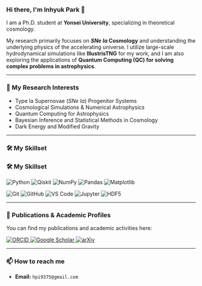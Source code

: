 ### Hi there, I'm Inhyuk Park 👋

I am a Ph.D. student at **Yonsei University**, specializing in theoretical cosmology. 

My research primarily focuses on **$SNe\ Ia$ Cosmology** and understanding the underlying physics of the accelerating universe. I utilize large-scale hydrodynamical simulations like **IllustrisTNG** for my work, and I am also exploring the applications of **Quantum Computing (QC) for solving complex problems in astrophysics**.

---

### 🔭 My Research Interests

-   Type Ia Supernovae ($SNe\ Ia$) Progenitor Systems
-   Cosmological Simulations & Numerical Astrophysics
-   Quantum Computing for Astrophysics
-   Bayesian Inference and Statistical Methods in Cosmology
-   Dark Energy and Modified Gravity


---

### 🛠️ My Skillset

### 🛠️ My Skillset

<p>
  <img src="https://img.shields.io/badge/Python-3776AB?style=for-the-badge&logo=python&logoColor=white" alt="Python"/>
  <img src="https://img.shields.io/badge/Qiskit-6929C4?style=for-the-badge&logo=qiskit&logoColor=white" alt="Qiskit"/>
  <img src="https://img.shields.io/badge/NumPy-013243?style=for-the-badge&logo=numpy&logoColor=white" alt="NumPy"/>
  <img src="https://img.shields.io/badge/Pandas-150458?style=for-the-badge&logo=pandas&logoColor=white" alt="Pandas"/>
  <img src="https://img.shields.io/badge/Matplotlib-3776AB?style=for-the-badge&logo=matplotlib&logoColor=white" alt="Matplotlib"/>
</p>
<p>
  <img src="https://img.shields.io/badge/Git-F05032?style=for-the-badge&logo=git&logoColor=white" alt="Git"/>
  <img src="https://img.shields.io/badge/GitHub-181717?style=for-the-badge&logo=github&logoColor=white" alt="GitHub"/>
  <img src="https://img.shields.io/badge/VisualStudioCode-007ACC?style=for-the-badge&logo=visualstudiocode&logoColor=white" alt="VS Code"/>
  <img src="https://img.shields.io/badge/Jupyter-F37626?style=for-the-badge&logo=jupyter&logoColor=white" alt="Jupyter"/>
  <img src="https://img.shields.io/badge/HDF5-333333?style=for-the-badge&logo=hdf5&logoColor=white" alt="HDF5"/>
</p>

---

### 📄 Publications & Academic Profiles

You can find my publications and academic activities here:

<p>
  <a href="https://orcid.org/[YOUR-ORCID-ID]">
    <img src="https://img.shields.io/badge/ORCID-A6CE39?style=for-the-badge&logo=orcid&logoColor=white" alt="ORCID"/>
  </a>
  <a href="https://scholar.google.com/citations?user=[YOUR-SCHOLAR-ID]">
    <img src="https://img.shields.io/badge/Google_Scholar-4285F4?style=for-the-badge&logo=google-scholar&logoColor=white" alt="Google Scholar"/>
  </a>
  <a href="https://arxiv.org/a/[YOUR-ARXIV-ID]">
    <img src="https://img.shields.io/badge/arXiv-B31B1B?style=for-the-badge&logo=arxiv&logoColor=white" alt="arXiv"/>
  </a>
</p>

---

### 📫 How to reach me

-   **Email:** `hpi9375@gmail.com`
